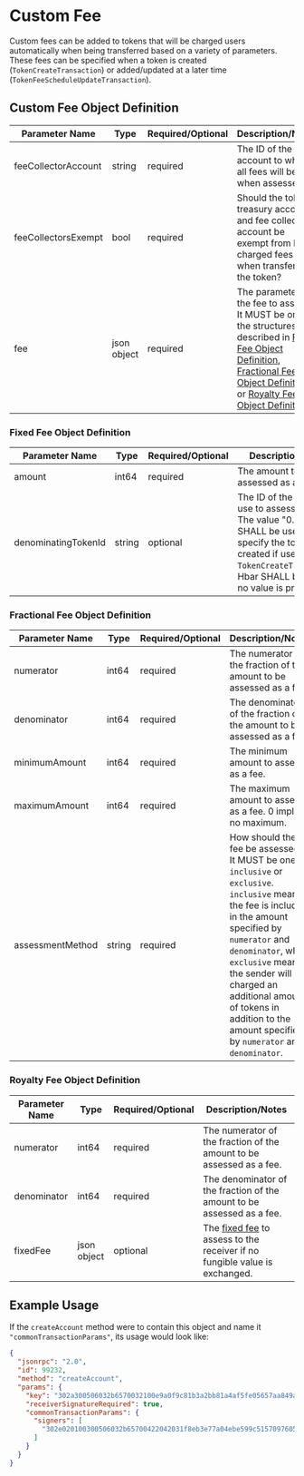 # Custom Fee

Custom fees can be added to tokens that will be charged users automatically when being transferred based on a variety of parameters. These fees can be specified when a token is created (`TokenCreateTransaction`) or added/updated at a later time (`TokenFeeScheduleUpdateTransaction`).

## Custom Fee Object Definition

| Parameter Name      | Type         | Required/Optional | Description/Notes                                                                                                                                                                                                                                                                          |
|---------------------|--------------|-------------------|--------------------------------------------------------------------------------------------------------------------------------------------------------------------------------------------------------------------------------------------------------------------------------------------|
| feeCollectorAccount | string       | required          | The ID of the account to which all fees will be sent when assessed.                                                                                                                                                                                                                        |
| feeCollectorsExempt | bool         | required          | Should the token's treasury account and fee collector account be exempt from being charged fees when transferring the token?                                                                                                                                                               |
| fee                 | json object  | required          | The parameters of the fee to assess. It MUST be one of the structures described in [Fixed Fee Object Definition](#fixed-fee-object-definition), [Fractional Fee Object Definition](#fractional-fee-object-definition), or [Royalty Fee Object Definition](#royalty-fee-object-definition). |

### Fixed Fee Object Definition

| Parameter Name      | Type   | Required/Optional | Description/Notes                                                                                                                                                                                   |
|---------------------|--------|-------------------|-----------------------------------------------------------------------------------------------------------------------------------------------------------------------------------------------------|
| amount              | int64  | required          | The amount to be assessed as a fee.                                                                                                                                                                 |
| denominatingTokenId | string | optional          | The ID of the token to use to assess the fee. The value "0.0.0" SHALL be used to specify the token being created if used in a `TokenCreateTransaction`. Hbar SHALL be used if no value is provided. |

### Fractional Fee Object Definition

| Parameter Name   | Type   | Required/Optional | Description/Notes                                                                                                                                                                                                                                                                                                                     |
|------------------|--------|-------------------|---------------------------------------------------------------------------------------------------------------------------------------------------------------------------------------------------------------------------------------------------------------------------------------------------------------------------------------|
| numerator        | int64  | required          | The numerator of the fraction of the amount to be assessed as a fee.                                                                                                                                                                                                                                                                  |
| denominator      | int64  | required          | The denominator of the fraction of the amount to be assessed as a fee.                                                                                                                                                                                                                                                                |
| minimumAmount    | int64  | required          | The minimum amount to assess as a fee.                                                                                                                                                                                                                                                                                                |
| maximumAmount    | int64  | required          | The maximum amount to assess as a fee. 0 implies no maximum.                                                                                                                                                                                                                                                                          |
| assessmentMethod | string | required          | How should the fee be assessed? It MUST be one of `inclusive` or `exclusive`. `inclusive` means the fee is included in the amount specified by `numerator` and `denominator`, while `exclusive` means the sender will be charged an additional amount of tokens in addition to the amount specified by `numerator` and `denominator`. |

### Royalty Fee Object Definition

| Parameter Name | Type        | Required/Optional | Description/Notes                                                                                          |
|----------------|-------------|-------------------|------------------------------------------------------------------------------------------------------------|
| numerator      | int64       | required          | The numerator of the fraction of the amount to be assessed as a fee.                                       |
| denominator    | int64       | required          | The denominator of the fraction of the amount to be assessed as a fee.                                     |
| fixedFee       | json object | optional          | The [fixed fee](#fixed-fee-object-definition) to assess to the receiver if no fungible value is exchanged. |

## Example Usage

If the `createAccount` method were to contain this object and name it `"commonTransactionParams"`, its usage would look like:

```json
{
  "jsonrpc": "2.0",
  "id": 99232,
  "method": "createAccount",
  "params": {
    "key": "302a300506032b6570032100e9a0f9c81b3a2bb81a4af5fe05657aa849a3b9b0705da1fb52f331f42cf4b496",
    "receiverSignatureRequired": true,
    "commonTransactionParams": {
      "signers": [
        "302e020100300506032b65700422042031f8eb3e77a04ebe599c51570976053009e619414f26bdd39676a5d3b2782a1d"
      ]
    }
  }
}
```
